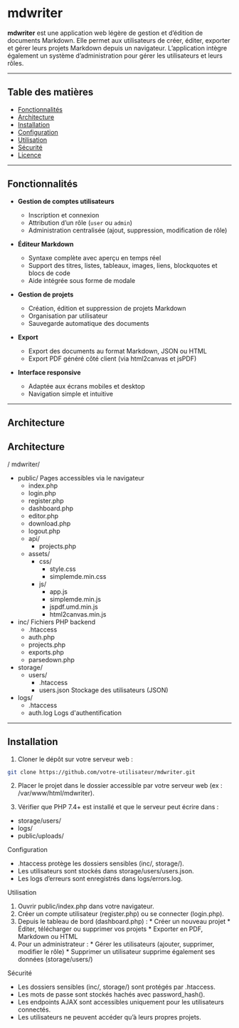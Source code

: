 # mdwriter

**mdwriter** est une application web légère de gestion et d’édition de documents Markdown. Elle permet aux utilisateurs de créer, éditer, exporter et gérer leurs projets Markdown depuis un navigateur. L’application intègre également un système d’administration pour gérer les utilisateurs et leurs rôles.

---

## Table des matières

- [Fonctionnalités](#fonctionnalités)
- [Architecture](#architecture)
- [Installation](#installation)
- [Configuration](#configuration)
- [Utilisation](#utilisation)
- [Sécurité](#sécurité)
- [Licence](#licence)

---

## Fonctionnalités

- **Gestion de comptes utilisateurs**
  - Inscription et connexion
  - Attribution d’un rôle (`user` ou `admin`)
  - Administration centralisée (ajout, suppression, modification de rôle)

- **Éditeur Markdown**
  - Syntaxe complète avec aperçu en temps réel
  - Support des titres, listes, tableaux, images, liens, blockquotes et blocs de code
  - Aide intégrée sous forme de modale

- **Gestion de projets**
  - Création, édition et suppression de projets Markdown
  - Organisation par utilisateur
  - Sauvegarde automatique des documents

- **Export**
  - Export des documents au format Markdown, JSON ou HTML
  - Export PDF généré côté client (via html2canvas et jsPDF)

- **Interface responsive**
  - Adaptée aux écrans mobiles et desktop
  - Navigation simple et intuitive

---

## Architecture

## Architecture

/ mdwriter/
* public/                  Pages accessibles via le navigateur
  * index.php
  * login.php
  * register.php
  * dashboard.php
  * editor.php
  * download.php
  * logout.php
  * api/
    * projects.php
  * assets/
    * css/
      * style.css
      * simplemde.min.css
    * js/
      * app.js
      * simplemde.min.js
      * jspdf.umd.min.js
      * html2canvas.min.js
* inc/                     Fichiers PHP backend
  * .htaccess
  * auth.php
  * projects.php
  * exports.php
  * parsedown.php
* storage/
  * users/
    * .htaccess
    * users.json           Stockage des utilisateurs (JSON)
* logs/
  * .htaccess
  * auth.log              Logs d'authentification

---

## Installation

1. Cloner le dépôt sur votre serveur web :
```bash
git clone https://github.com/votre-utilisateur/mdwriter.git
```

2. Placer le projet dans le dossier accessible par votre serveur web (ex : /var/www/html/mdwriter).

3. Vérifier que PHP 7.4+ est installé et que le serveur peut écrire dans :
 * storage/users/
 * logs/
 * public/uploads/

Configuration
  * .htaccess protège les dossiers sensibles (inc/, storage/).
  * Les utilisateurs sont stockés dans storage/users/users.json.
  * Les logs d’erreurs sont enregistrés dans logs/errors.log.

Utilisation
  1. Ouvrir public/index.php dans votre navigateur.
  2. Créer un compte utilisateur (register.php) ou se connecter (login.php).
  3. Depuis le tableau de bord (dashboard.php) :
    * Créer un nouveau projet
    * Éditer, télécharger ou supprimer vos projets
    * Exporter en PDF, Markdown ou HTML
  4. Pour un administrateur :
    * Gérer les utilisateurs (ajouter, supprimer, modifier le rôle)
    * Supprimer un utilisateur supprime également ses données (storage/users/<username>)

Sécurité
  * Les dossiers sensibles (inc/, storage/) sont protégés par .htaccess.
  * Les mots de passe sont stockés hachés avec password_hash().
  * Les endpoints AJAX sont accessibles uniquement pour les utilisateurs connectés.
  * Les utilisateurs ne peuvent accéder qu’à leurs propres projets.


